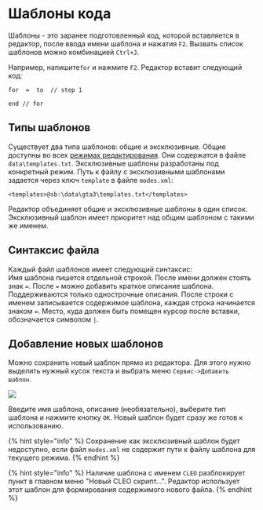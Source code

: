 # Шаблоны кода

Шаблоны - это заранее подготовленный код, которой вставляется в редактор, после ввода имени шаблона и нажатия `F2`. Вызвать список шаблонов можно комбинацией `Ctrl+J`.

Например, напишите`for` и нажмите `F2`. Редактор вставит следующий код:

```text
for  =  to  // step 1

end // for
```

## Типы шаблонов

Существует два типа шаблонов: общие и эксклюзивные. Общие доступны во всех [режимах редактирования](./). Они содержатся в файле `data\templates.txt`. Эксклюзивные шаблоны разработаны под конкретный режим. Путь к файлу с эксклюзивными шаблонами задается через ключ `template` в файле `modes.xml`:

```text
<templates>@sb:\data\gta3\templates.txt</templates>
```

Редактор объединяет общие и эксклюзивные шаблоны в один список. Эксклюзивный шаблон имеет приоритет над общим шаблоном с такими же именем.

## Синтаксис файла

Каждый файл шаблонов имеет следующий синтаксис:  
Имя шаблона пишется отдельной строкой. После имени должен стоять знак `=`. После `=` можно добавить краткое описание шаблона. Поддерживаются только однострочные описания. После строки с именем записывается содержимое шаблона, каждая строка начинается знаком `=`. Место, куда должен быть помещен курсор после вставки, обозначается символом `|`.

## Добавление новых шаблонов

Можно сохранить новый шаблон прямо из редактора. Для этого нужно выделить нужный кусок текста и выбрать меню `Сервис->Добавить шаблон`. 

![](https://gblobscdn.gitbook.com/assets%2F-M0dALM7uq5_eDYhSBjl%2F-MDlJbjXApE45Y1MQjl-%2F-MDlMQiTlVgy3xpUEGxS%2Fide-add-template-en.png?alt=media&token=5e620275-5cf8-4026-acec-8f364dbbde09)

Введите имя шаблона, описание \(необязательно\), выберите тип шаблона и нажмите кнопку `OK`. Новый шаблон будет сразу же готов к использованию.

{% hint style="info" %}
Сохранение как эксклюзивный шаблон будет недоступно, если файл `modes.xml` не содержит пути к файлу шаблона для текущего режима.
{% endhint %}

{% hint style="info" %}
Наличие шаблона с именем `CLEO` разблокирует пункт в главном меню "Новый CLEO скрипт...". Редактор использует этот шаблон для формирования содержимого нового файла.
{% endhint %}

